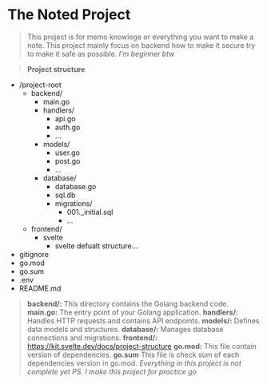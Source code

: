 # The Noted Project
>This project is for memo knowlege or everything you want to make a note.
This project mainly focus on backend how to make it secure try to make it safe as possible.
*I'm beginner btw*

> **Project structure**
+ /project-root
    + backend/
        + main.go
        + handlers/
            + api.go
            + auth.go
            +  ...
        + models/
            + user.go
            + post.go
            + ...
        + database/
            + database.go
            + sql.db
            + migrations/
                + 001._initial.sql
                + ...
    + frontend/
        + svelte
            + svelte defualt structure...
+ gitignore
+ go.mod
+ go.sum
+ .env
+ README.md

>**backend/:** This directory contains the Golang backend code.
**main.go:** The entry point of your Golang application.
**handlers/:** Handles HTTP requests and contains API endpoints.
**models/:** Defines data models and structures.
**database/:** Manages database connections and migrations.
**frontend/:** https://kit.svelte.dev/docs/project-structure
**go.mod:** This file contain version of dependencies.
**go.sum** This file is check sum of each dependencies version in go.mod.
*Everything in this project is not complete yet*
>*PS. I make this project for practice go*
